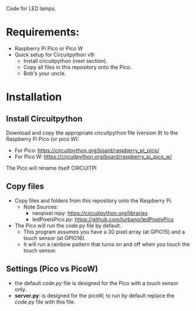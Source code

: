 Code for LED lamps.


# Requirements:
* Raspberry Pi Pico or Pico W
* Quick setup for Circuitpython v9: 
    * Install circuitpython (next section).
    * Copy all files in this repository onto the Pico.
    * Bob's your uncle.

# Installation
## Install Circuitpython
Download and copy the appropriate circuitpython file (version 9) to the Raspberry Pi Pico (or pico W):
* For Pico: https://circuitpython.org/board/raspberry_pi_pico/
* For Pico W: https://circuitpython.org/board/raspberry_pi_pico_w/

The Pico will rename itself CIRCUITPI

## Copy files
* Copy files and folders from this repository onto the Raspberry Pi.
    * Note Sources:
        * neopixel.mpy: https://circuitpython.org/libraries
        * ledPixelsPico.py: https://github.com/lurbano/ledPixelsPico
* The Pico will run the code.py file by default. 
    * This program assumes you have a 30 pixel array (at GPIO15) and a touch sensor (at GPIO16).
    * It will run a rainbow pattern that turns on and off when you touch the touch sensor.

## Settings (Pico vs PicoW)
* the default _code.py_ file is designed for the Pico with a touch sensor only.
* __server.py__: is designed for the picoW, to run by default replace the _code.py_ file with this file.
